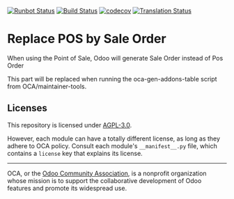 [![Runbot Status](https://runbot.odoo-community.org/runbot/badge/flat//14.0.svg)](https://runbot.odoo-community.org/runbot/repo/github-com-oca-pos-sale-order-)
[![Build Status](https://travis-ci.com/OCA/pos-sale-order.svg?branch=14.0)](https://travis-ci.com/OCA/pos-sale-order)
[![codecov](https://codecov.io/gh/OCA/pos-sale-order/branch/14.0/graph/badge.svg)](https://codecov.io/gh/OCA/pos-sale-order)
[![Translation Status](https://translation.odoo-community.org/widgets/pos-sale-order-14-0/-/svg-badge.svg)](https://translation.odoo-community.org/engage/pos-sale-order-14-0/?utm_source=widget)

<!-- /!\ do not modify above this line -->

# Replace POS by Sale Order

When using the Point of Sale, Odoo will generate Sale Order instead of Pos Order

<!-- /!\ do not modify below this line -->

<!-- prettier-ignore-start -->

[//]: # (addons)

This part will be replaced when running the oca-gen-addons-table script from OCA/maintainer-tools.

[//]: # (end addons)

<!-- prettier-ignore-end -->

## Licenses

This repository is licensed under [AGPL-3.0](LICENSE).

However, each module can have a totally different license, as long as they adhere to OCA
policy. Consult each module's `__manifest__.py` file, which contains a `license` key
that explains its license.

----

OCA, or the [Odoo Community Association](http://odoo-community.org/), is a nonprofit
organization whose mission is to support the collaborative development of Odoo features
and promote its widespread use.
